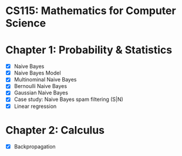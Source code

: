 # CS115: Mathematics for Computer Science

# Chapter 1: Probability & Statistics
- [x] Naive Bayes
- [x] Naive Bayes Model
- [x] Multinominal Naive Bayes
- [x] Bernoulli Naive Bayes
- [x] Gaussian Naive Bayes
- [x] Case study: Naive Bayes spam filtering (S|N)
- [x] Linear regression
# Chapter 2: Calculus
- [x] Backpropagation

